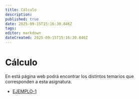 ```yaml
---
title: Cálculo
description: 
published: true
date: 2025-09-15T15:16:30.846Z
tags: 
editor: markdown
dateCreated: 2025-09-15T15:16:30.846Z
---
```


# Cálculo
En está página web podrá encontrar los distintos temarios que corresponden a esta asignatura.

- [EJEMPLO-1](tema1)